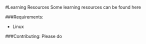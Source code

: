#Learning Resources
Some learning resources can be found here

###Requirements:
- Linux

###Contributing:
Please do
